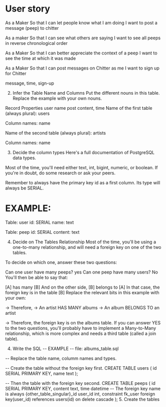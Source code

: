 # User story
As a Maker
So that I can let people know what I am doing
I want to post a message (peep) to chitter

As a maker
So that I can see what others are saying
I want to see all peeps in reverse chronological order

As a Maker
So that I can better appreciate the context of a peep
I want to see the time at which it was made

As a Maker
So that I can post messages on Chitter as me
I want to sign up for Chitter

message, time, sign-up

2. Infer the Table Name and Columns
Put the different nouns in this table. Replace the example with your own nouns.

Record	Properties
user	name 
post	content, time 
Name of the first table (always plural): users

Column names: name

Name of the second table (always plural): artists

Column names: name

3. Decide the column types
Here's a full documentation of PostgreSQL data types.

Most of the time, you'll need either text, int, bigint, numeric, or boolean. If you're in doubt, do some research or ask your peers.

Remember to always have the primary key id as a first column. Its type will always be SERIAL.

# EXAMPLE:

Table: user
id: SERIAL
name: text


Table: peep
id: SERIAL
content: text

4. Decide on The Tables Relationship
Most of the time, you'll be using a one-to-many relationship, and will need a foreign key on one of the two tables.

To decide on which one, answer these two questions:

Can one user have many peeps? yes
Can one peep have many users? No
You'll then be able to say that:

[A] has many [B]
And on the other side, [B] belongs to [A]
In that case, the foreign key is in the table [B]
Replace the relevant bits in this example with your own:


-> Therefore,
-> An artist HAS MANY albums
-> An album BELONGS TO an artist

-> Therefore, the foreign key is on the albums table.
If you can answer YES to the two questions, you'll probably have to implement a Many-to-Many relationship, which is more complex and needs a third table (called a join table).

4. Write the SQL
-- EXAMPLE
-- file: albums_table.sql

-- Replace the table name, columm names and types.

-- Create the table without the foreign key first.
CREATE TABLE users (
  id SERIAL PRIMARY KEY,
  name text
);

-- Then the table with the foreign key second.
CREATE TABLE peeps (
  id SERIAL PRIMARY KEY,
  content text,
  time datetime
-- The foreign key name is always {other_table_singular}_id
  user_id int,
  constraint fk_user foreign key(user_id)
    references users(id)
    on delete cascade
);
5. Create the tables